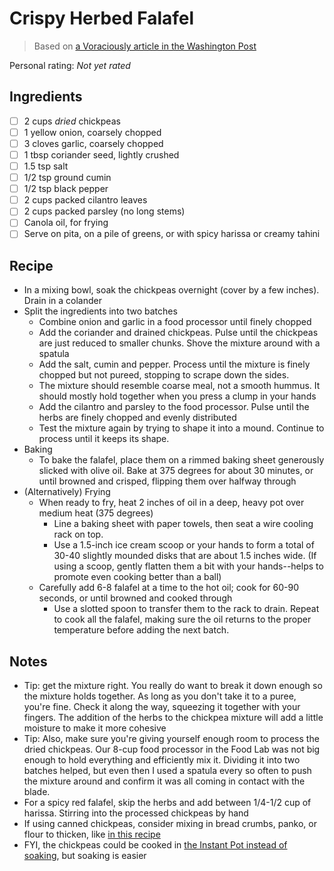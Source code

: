 # Crispy Herbed Falafel

> Based on [a Voraciously article in the Washington Post](https://www.washingtonpost.com/news/voraciously/wp/2019/03/13/this-crispy-herbed-falafel-makes-frying-at-home-worth-it/)

<!-- {cts} rating=0; (User can specify rating on scale of 1-5) -->

Personal rating: *Not yet rated*

<!-- {cte} -->

<!-- {cts} name_image=None; (User can specify image name) -->

<!-- TODO: Capture image -->

<!-- {cte} -->

## Ingredients

- [ ] 2 cups *dried* chickpeas
- [ ] 1 yellow onion, coarsely chopped
- [ ] 3 cloves garlic, coarsely chopped
- [ ] 1 tbsp coriander seed, lightly crushed
- [ ] 1.5 tsp salt
- [ ] 1/2 tsp ground cumin
- [ ] 1/2 tsp black pepper
- [ ] 2 cups packed cilantro leaves
- [ ] 2 cups packed parsley (no long stems)
- [ ] Canola oil, for frying
- [ ] Serve on pita, on a pile of greens, or with spicy harissa or creamy tahini

## Recipe

- In a mixing bowl, soak the chickpeas overnight (cover by a few inches). Drain in a colander
- Split the ingredients into two batches
    - Combine onion and garlic in a food processor until finely chopped
    - Add the coriander and drained chickpeas. Pulse until the chickpeas are just reduced to smaller chunks. Shove the mixture around with a spatula
    - Add the salt, cumin and pepper. Process until the mixture is finely chopped but not pureed, stopping to scrape down the sides.
    - The mixture should resemble coarse meal, not a smooth hummus. It should mostly hold together when you press a clump in your hands
    - Add the cilantro and parsley to the food processor. Pulse until the herbs are finely chopped and evenly distributed
    - Test the mixture again by trying to shape it into a mound. Continue to process until it keeps its shape.
- Baking
    - To bake the falafel, place them on a rimmed baking sheet generously slicked with olive oil. Bake at 375 degrees for about 30 minutes, or until browned and crisped, flipping them over halfway through
- (Alternatively) Frying
    - When ready to fry, heat 2 inches of oil in a deep, heavy pot over medium heat (375 degrees)
        - Line a baking sheet with paper towels, then seat a wire cooling rack on top.
        - Use a 1.5-inch ice cream scoop or your hands to form a total of 30-40 slightly mounded disks that are about 1.5 inches wide. (If using a scoop, gently flatten them a bit with your hands--helps to promote even cooking better than a ball)
    - Carefully add 6-8 falafel at a time to the hot oil; cook for 60-90 seconds, or until browned and cooked through
        - Use a slotted spoon to transfer them to the rack to drain. Repeat to cook all the falafel, making sure the oil returns to the proper temperature before adding the next batch.

## Notes

- Tip: get the mixture right. You really do want to break it down enough so the mixture holds together. As long as you don't take it to a puree, you're fine. Check it along the way, squeezing it together with your fingers. The addition of the herbs to the chickpea mixture will add a little moisture to make it more cohesive
- Tip: Also, make sure you're giving yourself enough room to process the dried chickpeas. Our 8-cup food processor in the Food Lab was not big enough to hold everything and efficiently mix it. Dividing it into two batches helped, but even then I used a spatula every so often to push the mixture around and confirm it was all coming in contact with the blade.
- For a spicy red falafel, skip the herbs and add between 1/4-1/2 cup of harissa. Stirring into the processed chickpeas by hand
- If using canned chickpeas, consider mixing in bread crumbs, panko, or flour to thicken, like [in this recipe](https://www.allrecipes.com/recipe/25309/seans-falafel-and-cucumber-sauce/)
- FYI, the chickpeas could be cooked in [the Instant Pot instead of soaking](https://www.pressurecookrecipes.com/instant-pot-chickpeas/), but soaking is easier
